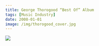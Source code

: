 ```yaml
---
title: George Thorogood “Best Of” Album
tags: [Music Industry]
date: 2008-01-01
image: /img/thorogood_cover.jpg
---
```


![](/img/thorogood_cover2.jpg)